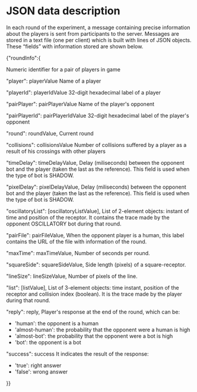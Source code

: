 JSON data description
========

In each round of the experiment, a message containing precise information about the players is sent from participants to the server. Messages are stored in a text file (one per client) which is built with lines of JSON objects. These “fields” with information stored are shown below.

{"roundInfo":{

["matchId"]: matchIdValue
Numeric identifier for a pair of players in game 

"player": playerValue
Name of a player

"playerId": playerIdValue
32-digit hexadecimal label of a player

"pairPlayer": pairPlayerValue
Name of the player's opponent

"pairPlayerId": pairPlayerIdValue
32-digit hexadecimal label of the player's opponent

"round": roundValue,
Current round

"collisions": collisionsValue
Number of collisions suffered by a player as a result of his crossings with other players

"timeDelay": timeDelayValue,
Delay (miliseconds) between the opponent bot and the player (taken the last as the reference). This field is used when the type of bot is SHADOW.

"pixelDelay": pixelDelayValue,
Delay (miliseconds) between the opponent bot and the player (taken the last as the reference). This field is used when the type of bot is SHADOW.

"oscillatoryList": [oscillatoryListValue],
List of 2-element objects: instant of time and position of the receptor. It contains the trace made by the opponent OSCILLATORY bot during that round.

"pairFile": pairFileValue,
When the opponent player is a human, this label contains the URL of the file with information of the round.

"maxTime": maxTimeValue,
Number of seconds per round.

"squareSide": squareSideValue,
Side length (pixels) of a square-receptor.

"lineSize": lineSizeValue,
Number of pixels of the line.

"list": [listValue],
List of 3-element objects: time instant, position of the receptor and collision index (boolean). It is the trace made by the player during that round.

"reply": reply,
Player's response at the end of the round, which can be:
 - 'human': the opponent is a human
 - 'almost-human': the probability that the opponent were a human is high 
 - 'almost-bot': the probability that the opponent were a bot is high 
 - 'bot': the opponent is a bot

"success": success
It indicates the result of the response:
 - 'true': right answer
 - 'false': wrong answer

}}
